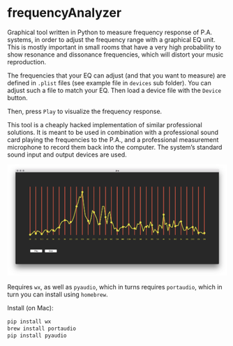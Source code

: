 # frequencyAnalyzer

Graphical tool written in Python to measure frequency response of P.A. systems, in order to adjust the frequency range with a graphical EQ unit. This is mostly important in small rooms that have a very high probability to show resonance and dissonance frequencies, which will distort your music reproduction.

The frequencies that your EQ can adjust (and that you want to measure) are defined in `.plist` files (see example file in `devices` sub folder). You can adjust such a file to match your EQ. Then load a device file with the `Device` button.

Then, press `Play` to visualize the frequency response. 

This tool is a cheaply hacked implementation of similar professional solutions. It is meant to be used in combination with a professional sound card playing the frequencies to the P.A., and a professional measurement microphone to record them back into the computer. The system’s standard sound input and output devices are used.

![](window.png)

Requires  `wx`, as well as `pyaudio`, which in turns requires `portaudio`, which in turn you can install using `homebrew`.

Install (on Mac):

```
pip install wx
brew install portaudio
pip install pyaudio
```